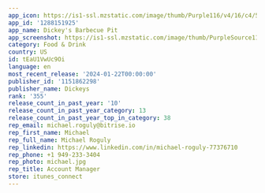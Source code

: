 ```yaml
---
app_icon: https://is1-ssl.mzstatic.com/image/thumb/Purple116/v4/16/c4/5d/16c45d8c-348b-0b3b-e3ba-66f832e394df/AppIcon-dickeys-0-1x_U007emarketing-0-7-0-0-85-220-0.png/1024x1024bb.png
app_id: '1288151925'
app_name: Dickey's Barbecue Pit
app_screenshot: https://is1-ssl.mzstatic.com/image/thumb/PurpleSource112/v4/65/04/a1/6504a110-8f1f-9c6c-3759-47b3aefb243f/8b573e2b-1e63-4c8e-9b7f-d75ebad7382e_Iphone_6.5_-_01__U2013_5.jpg/1242x2688bb.png
category: Food & Drink
country: US
id: tEaU1VwUc9Oi
language: en
most_recent_release: '2024-01-22T00:00:00'
publisher_id: '1151862298'
publisher_name: Dickeys
rank: '355'
release_count_in_past_year: '10'
release_count_in_past_year_category: 13
release_count_in_past_year_top_in_category: 38
rep_email: michael.roguly@bitrise.io
rep_first_name: Michael
rep_full_name: Michael Roguly
rep_linkedin: https://www.linkedin.com/in/michael-roguly-77376710
rep_phone: +1 949-233-3404
rep_photo: michael.jpg
rep_title: Account Manager
store: itunes_connect
---
```

